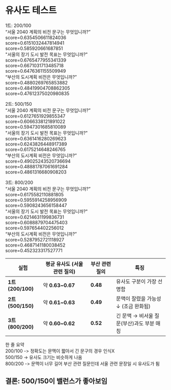 # 유사도 테스트

1트: 200/100  
“서울 2040 계획의 비전 문구는 무엇입니까?”  
score=0.6354506611824036  
score=0.6151032447814941  
score=0.585920661687851  
"서울의 장기 도시 발전 목표는 무엇입니까?"  
score=0.6765477955341339  
score=0.6671031713485718  
score=0.6476361155509949  
“부산의 도시계획 비전은 무엇입니까?”  
score=0.4880269765853882  
score=0.48419904708862305  
score=0.47612375020980835  

2트: 500/150  
“서울 2040 계획의 비전 문구는 무엇입니까?”  
score=0.6127651929855347  
score=0.6066338121891022  
score=0.5947301685810089  
"서울의 장기 도시 발전 목표는 무엇입니까?"  
score=0.6361416280269623  
score=0.6243826448917389  
score=0.6175214648246765  
“부산의 도시계획 비전은 무엇입니까?”  
score=0.49025243520736694  
score=0.48881787061691284  
score=0.4861316680908203  

3트: 800/200  
“서울 2040 계획의 비전 문구는 무엇입니까?”  
score=0.6175582110881805  
score=0.5955914258956909  
score=0.5908243656158447  
"서울의 장기 도시 발전 목표는 무엇입니까?"  
score=0.6214631199836731  
score=0.6088879704475403  
score=0.597654402256012  
“부산의 도시계획 비전은 무엇입니까?”  
score=0.5287952721118927  
score=0.4687141180038452  
score=0.452323317527771  

| 실험               | 평균 유사도 (서울 관련 질의) | 부산 관련 질의 | 특징                           |
| ---------------- | ----------------- | -------- | ---------------------------- |
| **1트 (200/100)** | 약 **0.63~0.67**   | **0.48** | 유사도 구분이 가장 선명함               |
| **2트 (500/150)** | 약 **0.61~0.63**   | **0.49** | 문맥이 잘렸을 가능성 ↓ (조금 완화됨)       |
| **3트 (800/200)** | 약 **0.60~0.62**   | **0.52** | 긴 문맥 → 비서울 질문(부산)과도 부분 매칭   |

한 줄 요약  
200/100 -> 정확도는 문맥이 짧아서 긴 문구의 경우 인식X  
500/150 -> 유사도 크기는 비슷하게 나옴  
800/200 -> 문맥이 너무 길어 부산 관련 질문인데 서울 관련 문장일 시 유사도가 튐  

## 결론: 500/150이 밸런스가 좋아보임  
